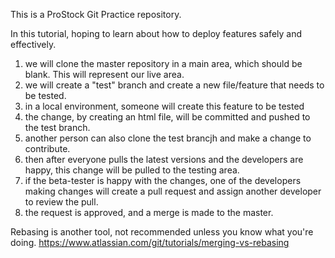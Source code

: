 This is a ProStock Git Practice repository.

In this tutorial, hoping to learn about how to deploy features safely and effectively.

1) we will clone the master repository in a main area, which should be blank. This will represent our live area.
2) we will create a "test" branch and create a new file/feature that needs to be tested.
3) in a local environment, someone will create this feature to be tested
4) the change, by creating an html file, will be committed and pushed to the test branch.
5) another person can also clone the test brancjh and make a change to contribute.
6) then after everyone pulls the latest versions and the developers are happy, this change will be pulled to the testing area.
7) if the beta-tester is happy with the changes, one of the developers making changes will create a pull request and assign another developer to review the pull.
8) the request is approved, and a merge is made to the master. 

Rebasing is another tool, not recommended unless you know what you're doing.
https://www.atlassian.com/git/tutorials/merging-vs-rebasing
